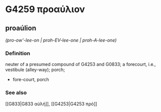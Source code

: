 # G4259 προαύλιον

## proaúlion

_(pro-ow'-lee-on | proh-EV-lee-one | proh-A-lee-one)_

### Definition

neuter of a presumed compound of G4253 and G0833; a forecourt, i.e., vestibule (alley-way); porch; 

- fore-court, porch

### See also

[[G833|G833 αὐλή]], [[G4253|G4253 πρό]]
